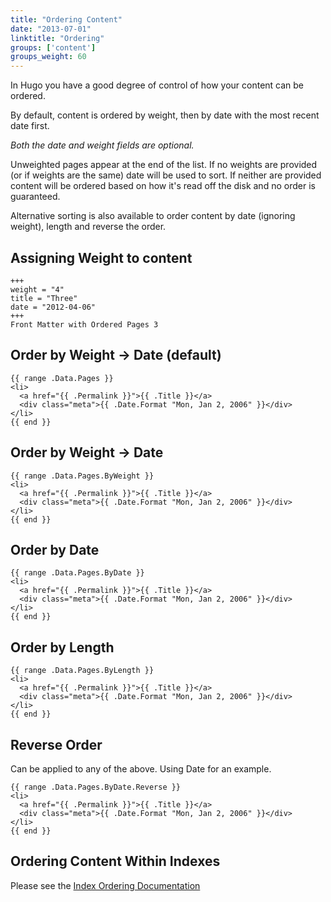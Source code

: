 ```yaml
---
title: "Ordering Content"
date: "2013-07-01"
linktitle: "Ordering"
groups: ['content']
groups_weight: 60
---
```


In Hugo you have a good degree of control of how your content can be ordered.

By default, content is ordered by weight, then by date with the most recent date first.

_Both the date and weight fields are optional._ 

Unweighted pages appear at the end of the list.
If no weights are provided (or if weights are the same) date will be used to sort. If neither are provided
content will be ordered based on how it's read off the disk and no order is guaranteed.

Alternative sorting is also available to order content by date (ignoring weight), length and reverse the order.

## Assigning Weight to content

    +++
    weight = "4"
    title = "Three"
    date = "2012-04-06"
    +++
    Front Matter with Ordered Pages 3

## Order by Weight -> Date (default)

    {{ range .Data.Pages }}
    <li>
      <a href="{{ .Permalink }}">{{ .Title }}</a>
      <div class="meta">{{ .Date.Format "Mon, Jan 2, 2006" }}</div>
    </li>
    {{ end }}

## Order by Weight -> Date

    {{ range .Data.Pages.ByWeight }}
    <li>
      <a href="{{ .Permalink }}">{{ .Title }}</a>
      <div class="meta">{{ .Date.Format "Mon, Jan 2, 2006" }}</div>
    </li>
    {{ end }}


## Order by Date

    {{ range .Data.Pages.ByDate }}
    <li>
      <a href="{{ .Permalink }}">{{ .Title }}</a>
      <div class="meta">{{ .Date.Format "Mon, Jan 2, 2006" }}</div>
    </li>
    {{ end }}

## Order by Length

    {{ range .Data.Pages.ByLength }}
    <li>
      <a href="{{ .Permalink }}">{{ .Title }}</a>
      <div class="meta">{{ .Date.Format "Mon, Jan 2, 2006" }}</div>
    </li>
    {{ end }}

## Reverse Order
Can be applied to any of the above. Using Date for an example.

    {{ range .Data.Pages.ByDate.Reverse }}
    <li>
      <a href="{{ .Permalink }}">{{ .Title }}</a>
      <div class="meta">{{ .Date.Format "Mon, Jan 2, 2006" }}</div>
    </li>
    {{ end }}

## Ordering Content Within Indexes

Please see the [Index Ordering Documentation](/indexes/ordering/)
